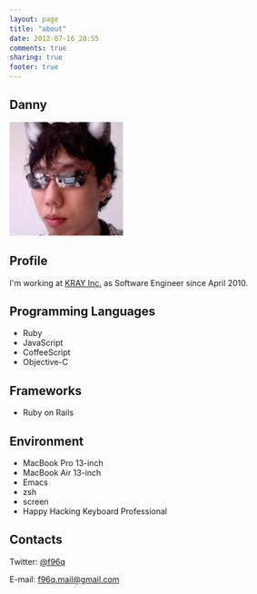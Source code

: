 ```yaml
---
layout: page
title: "about"
date: 2012-07-16 20:55
comments: true
sharing: true
footer: true
---
```


## Danny
<img src="../images/uploads/face.jpg">

## Profile
I'm working at [KRAY Inc.](http://kray.jp) as Software Engineer since April 2010.

## Programming Languages

+ Ruby
+ JavaScript
+ CoffeeScript
+ Objective-C

## Frameworks

+ Ruby on Rails

## Environment

+ MacBook Pro 13-inch
+ MacBook Air 13-inch
+ Emacs
+ zsh
+ screen
+ Happy Hacking Keyboard Professional

## Contacts
Twitter: [@f96q](https://twitter.com/#!/f96q)

E-mail: f96q.mail@gmail.com
